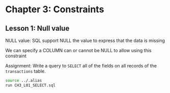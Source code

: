 # Chapter 3: Constraints

## Lesson 1: Null value

NULL value: SQL support NULL the value to express that the data is missing

We can specify a COLUMN can or cannot be NULL to allow using this constraint

Assignment: Write a query to `SELECT` all of the fields on all records of the `transactions` table.

```sh
source ../.alias
run CH3_L01_SELECT.sql
```
